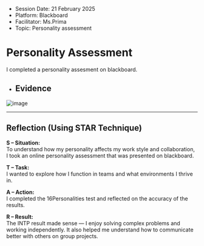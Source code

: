 - Session Date: 21 February 2025
- Platform: Blackboard
- Facilitator: Ms.Prima
- Topic: Personality assessment

# Personality Assessment



I completed a personality assesment on blackboard.


- ##  Evidence
![image](https://github.com/user-attachments/assets/09296717-bf9b-4bdd-a88d-05207382c531)

---

##  Reflection (Using STAR Technique)

**S – Situation:**  
To understand how my personality affects my work style and collaboration, I took an online personality assessment that was presented on blackboard.

**T – Task:**  
I wanted to explore how I function in teams and what environments I thrive in.

**A – Action:**  
I completed the 16Personalities test and reflected on the accuracy of the results.

**R – Result:**  
The INTP result made sense — I enjoy solving complex problems and working independently. It also helped me understand how to communicate better with others on group projects.
